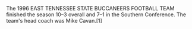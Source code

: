 The 1996 EAST TENNESSEE STATE BUCCANEERS FOOTBALL TEAM finished the season 10–3 overall and 7–1 in the Southern Conference. The team's head coach was Mike Cavan.[1]

